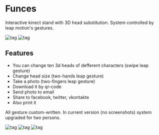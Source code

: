 Funces
======
Interactive kinect stand with 3D head substitution. 
System controlled by leap motion's gestures.

![tag](http://artcr.ru/yuri/github/head_2.jpg)
![tag](http://artcr.ru/yuri/github/head_1.jpg)

## Features
* You can change ten 3d heads of defferent characters (swipe leap gesture)
* Change head size (two-hands leap gesture)
* Take a photo (two-fingers leap gesture)
* Download it by qr-code
* Send photo to email
* Share to facebook, twitter, vkontakte
* Also print it

All gesture custom-written.
In current version (no screenshots) system upgraded for two persons.

![tag](http://artcr.ru/yuri/github/head1.jpg)
![tag](http://artcr.ru/yuri/github/head2.jpg)
![tag](http://artcr.ru/yuri/github/head3.jpg)